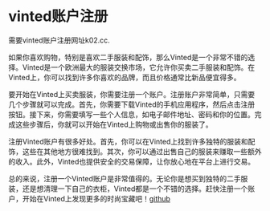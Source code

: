 # vinted账户注册

需要vinted账户注册网址k02.cc.

如果你喜欢购物，特别是喜欢二手服装和配饰，那么Vinted是一个非常不错的选择。Vinted是一个欧洲最大的服装交换市场，它允许你买卖二手服装和配饰。在Vinted上，你可以找到许多你喜欢的品牌，而且价格通常比新品便宜得多。

要开始在Vinted上买卖服装，你需要注册一个账户。注册账户非常简单，只需要几个步骤就可以完成。首先，你需要下载Vinted的手机应用程序，然后点击注册按钮。接下来，你需要填写一些个人信息，如电子邮件地址、密码和你的位置。完成这些步骤后，你就可以开始在Vinted上购物或出售你的服装了。

注册Vinted账户有很多好处。首先，你可以在Vinted上找到许多独特的服装和配饰，这些在其他地方很难找到。其次，你可以通过出售自己的服装来赚取一些额外的收入。此外，Vinted也提供安全的交易保障，让你放心地在平台上进行交易。

总的来说，注册一个Vinted账户是非常值得的。无论你是想买到独特的二手服装，还是想清理一下自己的衣柜，Vinted都是一个不错的选择。赶快注册一个账户，开始在Vinted上发现更多的时尚宝藏吧！[github](https://github.com)